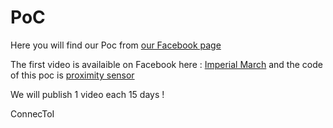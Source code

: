 # PoC
Here you will find our Poc from [our Facebook page](www.facebook.com/IoTConnecToI/ "(Like us!)")

The first video is availaible on Facebook here : [Imperial March](https://www.facebook.com/IoTConnecToI/videos/1047985831903308/ "Video Link") and the code of this poc is [proximity sensor](https://github.com/ConnecToi/PoC/tree/master/ProximitySensor "proximity sensor")

We will publish 1 video each 15 days !

ConnecToI

